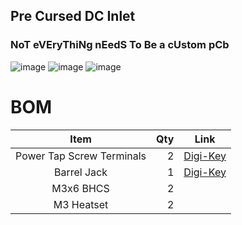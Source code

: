 ## Pre Cursed DC Inlet 
### NoT eVEryThiNg nEedS To Be a cUstom pCb
![image](https://github.com/hartk1213/MISC/assets/12398294/927d8a83-2a2b-49b3-a198-c8f66d7ff1b7)
![image](https://github.com/hartk1213/MISC/assets/12398294/12dbdb96-7023-4ee4-9b1a-6d86966968e2)
![image](https://github.com/hartk1213/MISC/assets/12398294/b12215c3-9e4d-4a50-9863-b5e84a6234d5)




# BOM
| Item | Qty | Link |
| :------------: |----:| ---- |
| Power Tap Screw Terminals | 2 | [Digi-Key](https://www.digikey.com/en/products/detail/te-connectivity-amp-connectors/5055558-4/1874904)
| Barrel Jack | 1 | [Digi-Key](https://www.digikey.com/en/products/detail/cui-devices/PJ-082BH/3477156)
| M3x6 BHCS | 2 |
| M3 Heatset | 2 |

